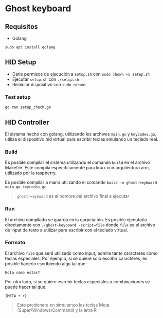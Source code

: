 # Ghost keyboard

## Requisitos

- Golang

```shell
sudo apt install golang
```

## HID Setup

- Darle permisos de ejecución a `setup.sh` con `sudo chown +x setup.sh`
- Ejecutar `setup.sh` con `./setup.sh`
- Reiniciar dispositivo con `sudo reboot`

### Test setup

```shell
go run setup_check.go
```

## HID Controller

El sistema hecho con golang, utilizando los archivos `main.go` y `keycodes.go`, utiliza el dispositivo hid virtual para
escribir teclas emulando un teclado real.

### Build

Es posible compilar el sistema utilizando el comando `build` en el archivo Makefile. Este compila especificamente para
linux con arquitectura arm, utilizado por la raspberry.

Es posible compilar a mano utilizando el comando `build -o ghost-keyboard main.go keycodes.go`
> `ghost-keyboard` es el nombre del archivo final a ejecutar

### Run

El archivo compilado se guarda en la carpeta bin. Es posible ejecutarlo directamente con `./ghost-keyboard -script=file`
donde `file` es el archivo de input de texto a utilizar para escribir con el teclado virtual.

### Formato

El archivo `file` que será utilizado como input, admite tanto caracteres como teclas especiales.
Por ejemplo, si se quiere solo escribir caracteres, es posible hacerlo escribiendo algo tal que:

```
hola como estas?
```

Por otro lado, si se quiere escribir teclas especiales o combinaciones se puede hacer tal que:

```
{META + r}
```

> Esto presionara en simultaneo las teclas Meta (Super/Windows/Command) y la letra R

